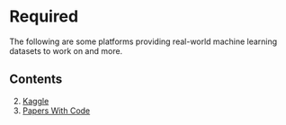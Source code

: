 # Required

The following are some platforms providing real-world machine learning datasets to work on and more.

## Contents

2. [Kaggle](https://github.com/joshiayush/ai/blob/master/docs/resource/required/Kaggle.md)
1. [Papers With Code](https://github.com/joshiayush/ai/blob/master/docs/resource/required/Papers-With-Code.md)
